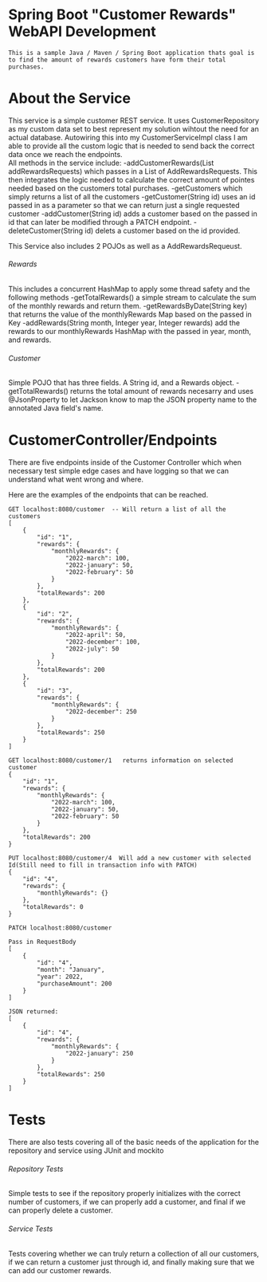# Spring Boot "Customer Rewards" WebAPI Development

    This is a sample Java / Maven / Spring Boot application thats goal is to find the amount of rewards customers have form their total purchases.
  
# About the Service

This service is a simple customer REST service. It uses CustomerRepository as my custom data set to best represent my solution wihtout the need for an actual database. Autowiring this into my CustomerServiceImpl class I am able to provide all the custom logic that is needed to send back the correct data once we reach the endpoints.  
All methods in the service include:
-addCustomerRewards(List<AddRewardsRequest> addRewardsRequests) which passes in a List of AddRewardsRequests. This then integrates the logic needed to calculate the correct amount of pointes needed based on the customers total purchases.
-getCustomers which simply returns a list of all the customers
-getCustomer(String id) uses an id passed in as a parameter so that we can return just a single requested customer
-addCustomer(String id) adds a customer based on the passed in id that can later be modified through a PATCH endpoint.
-deleteCustomer(String id) delets a customer based on the id provided.

This Service also includes 2 POJOs as well as a AddRewardsRequeust.

###### Rewards
This includes a concurrent HashMap to apply some thread safety and the following methods 
-getTotalRewards() a simple stream to calculate the sum of the monthly rewards and return them.
-getRewardsByDate(String key) that returns the value of the monthlyRewards Map based on the passed in Key
-addRewards(String month, Integer year, Integer rewards) add the rewards to our monthlyRewards HashMap with the passed in year, month, and rewards.

###### Customer
Simple POJO that has three fields. A String id, and a Rewards object.
-getTotalRewards() returns the total amount of rewards necesarry and uses @JsonProperty to let Jackson know to map the JSON property name to the annotated Java field's name.

# CustomerController/Endpoints
There are five endpoints inside of the Customer Controller which when necessary test simple edge cases and have logging so that we can understand what went wrong and where. 

Here are the examples of the endpoints that can be reached.

```
GET localhost:8080/customer  -- Will return a list of all the customers
[
    {
        "id": "1",
        "rewards": {
            "monthlyRewards": {
                "2022-march": 100,
                "2022-january": 50,
                "2022-february": 50
            }
        },
        "totalRewards": 200
    },
    {
        "id": "2",
        "rewards": {
            "monthlyRewards": {
                "2022-april": 50,
                "2022-december": 100,
                "2022-july": 50
            }
        },
        "totalRewards": 200
    },
    {
        "id": "3",
        "rewards": {
            "monthlyRewards": {
                "2022-december": 250
            }
        },
        "totalRewards": 250
    }
]
```

```
GET localhost:8080/customer/1   returns information on selected customer
{
    "id": "1",
    "rewards": {
        "monthlyRewards": {
            "2022-march": 100,
            "2022-january": 50,
            "2022-february": 50
        }
    },
    "totalRewards": 200
}

```

```
PUT localhost:8080/customer/4  Will add a new customer with selected Id(Still need to fill in transaction info with PATCH)
{
    "id": "4",
    "rewards": {
        "monthlyRewards": {}
    },
    "totalRewards": 0
}
```
```
PATCH localhost:8080/customer

Pass in RequestBody
[
    {
        "id": "4",
        "month": "January",
        "year": 2022,
        "purchaseAmount": 200
    }
]

JSON returned:
[
    {
        "id": "4",
        "rewards": {
            "monthlyRewards": {
                "2022-january": 250
            }
        },
        "totalRewards": 250
    }
]
```

# Tests
There are also tests covering all of the basic needs of the application for the repository and service using JUnit and mockito
###### Repository Tests 

Simple tests to see if the repository properly initializes with the correct number of customers, if we can properly add a customer, and final if we can properly delete a customer.

###### Service Tests

Tests covering whether we can truly return a collection of all our customers, if we can return a customer just through id, and finally making sure that we can add our customer rewards.


